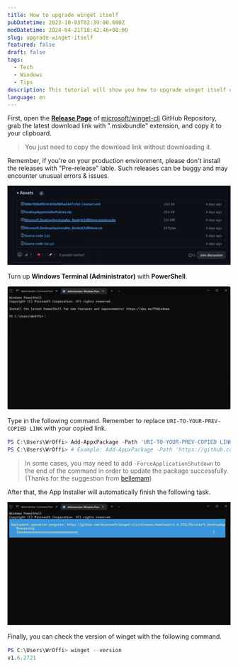 ```yaml
---
title: How to upgrade winget itself
pubDatetime: 2023-10-03T02:39:00.000Z
modDatetime: 2024-04-21T18:42:46+08:00
slug: upgrade-winget-itself
featured: false
draft: false
tags:
  - Tech
  - Windows
  - Tips
description: This tutorial will show you how to upgrade winget itself on Windows without uninstalling the old version.
language: en
---
```


First, open the **[Release Page](https://github.com/microsoft/winget-cli/releases)** of [microsoft/winget-cli](https://github.com/microsoft/winget-cli/) GitHub Repository, grab the latest download link with ".msixbundle" extension, and copy it to your clipboard.

> You just need to copy the download link without downloading it.

Remember, if you're on your production environment, please don't install the releases with "Pre-release" lable. Such releases can be buggy and may encounter unusual errors & issues.

![A screenshot from winget-cli GitHub Release Page](../../assets/images/how-to-upgrade-winget-itself/2023100302320173.png)

Turn up **Windows Terminal (Administrator)** with **PowerShell**.

![PowerShell screenshot (with Administrator)](../../assets/images/how-to-upgrade-winget-itself/2023100302284921.png)

Type in the following command. Remember to replace `URI-TO-YOUR-PREV-COPIED LINK` with your copied link.

```powershell
PS C:\Users\WrOffi> Add-AppxPackage -Path 'URI-TO-YOUR-PREV-COPIED LINK'
PS C:\Users\WrOffi> # Example: Add-AppxPackage -Path 'https://github.com/microsoft/winget-cli/releases/download/v1.6.2721/Microsoft.DesktopAppInstaller_8wekyb3d8bbwe.msixbundle'
```

> In some cases, you may need to add `-ForceApplicationShutdown` to the end of the command in order to update the package successfully.
> (Thanks for the suggestion from [bellemam](https://github.com/bellemam))

After that, the App Installer will automatically finish the following task.

![Screenshot of installing winget latest version with PowerShell](../../assets/images/how-to-upgrade-winget-itself/2023100302282934.png)

Finally, you can check the version of winget with the following command.

```powershell
PS C:\Users\WrOffi> winget --version
v1.6.2721
```

